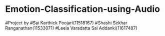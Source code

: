 # Emotion-Classification-using-Audio

#Project by 
#Sai Karthick Poojari(11518167)
#Shashi Sekhar Ranganathan(11533071)
#Leela Varadatta Sai Addanki(11617487)
